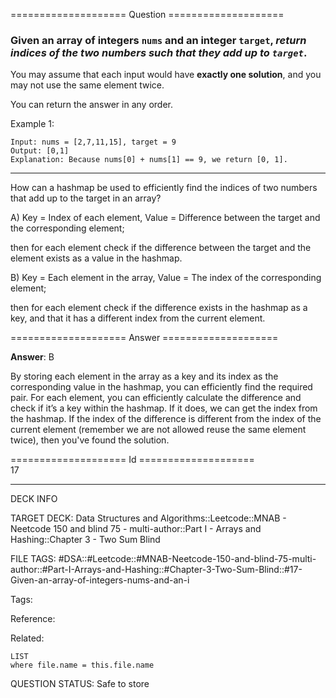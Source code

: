 ==================== Question ====================  

### Given an array of integers `nums` and an integer `target`, _return indices of the two numbers such that they add up to `target`_.

You may assume that each input would have **exactly one solution**, and you may not use the same element twice.

You can return the answer in any order.

Example 1:

<!-- codeblock-start -->
<pre><code>Input: nums = [2,7,11,15], target = 9
Output: [0,1]
Explanation: Because nums[0] + nums[1] == 9, we return [0, 1].
</code></pre>
<!-- codeblock-end -->

---

How can a hashmap be used to efficiently find the indices of two numbers that add up to the target in an array?

A) Key = Index of each element, Value = Difference between the target and the corresponding element;

then for each element check if the difference between the target and the element exists as a value in the hashmap.

B) Key = Each element in the array, Value = The index of the corresponding element;

then for each element check if the difference exists in the hashmap as a key, and that it has a different index from the current element.  

==================== Answer ====================  

**Answer**: B

By storing each element in the array as a key and its index as the corresponding value in the hashmap, you can efficiently find the required pair. For each element, you can efficiently calculate the difference and check if it’s a key within the hashmap. If it does, we can get the index from the hashmap. If the index of the difference is different from the index of the current element (remember we are not allowed reuse the same element twice), then you've found the solution.

==================== Id ====================  
17

---

DECK INFO

TARGET DECK: Data Structures and Algorithms::Leetcode::MNAB - Neetcode 150 and blind 75 - multi-author::Part I - Arrays and Hashing::Chapter 3 - Two Sum Blind

FILE TAGS: #DSA::#Leetcode::#MNAB-Neetcode-150-and-blind-75-multi-author::#Part-I-Arrays-and-Hashing::#Chapter-3-Two-Sum-Blind::#17-Given-an-array-of-integers-nums-and-an-i

Tags:

Reference:

Related:

```dataview
LIST
where file.name = this.file.name
```
QUESTION STATUS: Safe to store
